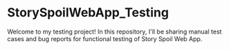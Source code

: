 # StorySpoilWebApp_Testing
Welcome to my testing project! In this repository, I'll be sharing manual test cases and bug reports for functional testing of Story Spoil Web App.
